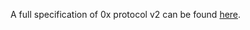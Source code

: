 A full specification of 0x protocol v2 can be found [here](https://github.com/0xProject/0x-protocol-specification/blob/master/v2/v2-specification.md).
